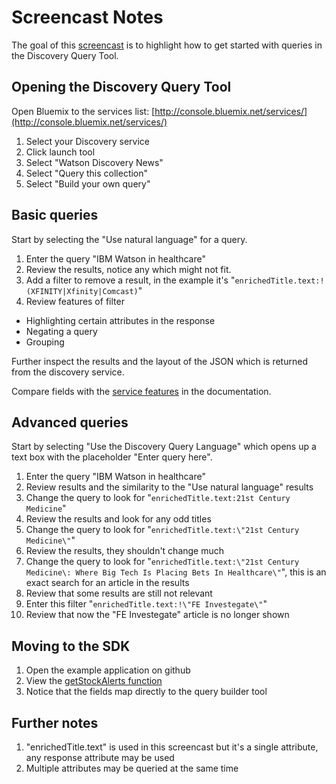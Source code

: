# Screencast Notes

The goal of this [screencast](https://youtu.be/N-HaIpPGde0) is to highlight how to get started with queries in the Discovery Query Tool.

## Opening the Discovery Query Tool

Open Bluemix to the services list: [http://console.bluemix.net/services/](http://console.bluemix.net/services/)

1. Select your Discovery service
1. Click launch tool
1. Select "Watson Discovery News"
1. Select "Query this collection"
1. Select "Build your own query"

## Basic queries

Start by selecting the "Use natural language" for a query.

1. Enter the query "IBM Watson in healthcare"
1. Review the results, notice any which might not fit.
1. Add a filter to remove a result, in the example it's "`enrichedTitle.text:!(XFINITY|Xfinity|Comcast)`"
1. Review features of filter
  * Highlighting certain attributes in the response
  * Negating a query
  * Grouping

Further inspect the results and the layout of the JSON which is returned from the discovery service.

Compare fields with the [service features](https://www.ibm.com/watson/developercloud/doc/natural-language-understanding/#service-features) in the documentation.

## Advanced queries

Start by selecting "Use the Discovery Query Language" which opens up a text box with the placeholder "Enter query here".

1. Enter the query "IBM Watson in healthcare"
1. Review results and the similarity to the "Use natural language" results
1. Change the query to look for "`enrichedTitle.text:21st Century Medicine`"
1. Review the results and look for any odd titles
1. Change the query to look for "`enrichedTitle.text:\"21st Century Medicine\"`"
1. Review the results, they shouldn't change much
1. Change the query to look for "`enrichedTitle.text:\"21st Century Medicine\: Where Big Tech Is Placing Bets In Healthcare\"`", this is an exact search for an article in the results
1. Review that some results are still not relevant
1. Enter this filter "`enrichedTitle.text:!\"FE Investegate\"`"
1. Review that now the "FE Investegate" article is no longer shown

## Moving to the SDK

1. Open the example application on github
1. View the [getStockAlerts function](https://github.com/IBM/watson-discovery-news-alerting/blob/2b5f7ed089916a29570fcf605e944df4f097d3da/web/src/watson/discovery.js#L179)
1. Notice that the fields map directly to the query builder tool

## Further notes

1. "enrichedTitle.text" is used in this screencast but it's a single attribute, any response attribute may be used
1. Multiple attributes may be queried at the same time
